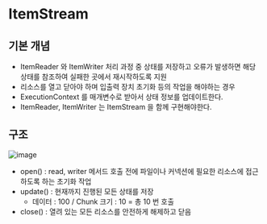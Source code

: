 # ItemStream 

## 기본 개념
- ItemReader 와 ItemWriter 처리 과정 중 상태를 저장하고 오류가 발생하면 해당 상태를 참조하여 실패한 곳에서 재시작하도록 지원
- 리소스를 열고 닫아야 하며 입출력 장치 초기화 등의 작업을 해야하는 경우
- ExecutionContext 를 매개변수로 받아서 상태 정보를 업데이트한다.
- ItemReader, ItemWriter 는 ItemStream 을 함께 구현해야한다.

## 구조

![image](https://github.com/honeyosori/spring-batch/assets/53935439/ef76988d-5771-4181-8cc9-ad3101be8356)

- open() : read, writer 메서드 호출 전에 파일이나 커넥션에 필요한 리소스에 접근하도록 하는 초기화 작업
- update() : 현재까지 진행된 모든 상태를 저장
  - 데이터 : 100  / Chunk 크기 : 10 = 총 10 번 호출
- close() : 열려 있는 모든 리소스를 안전하게 해제하고 닫음